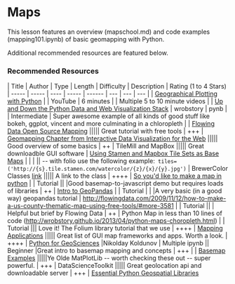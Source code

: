 Maps
====

This lesson features an overview (mapschool.md) and code examples (mapping101.ipynb) of basic geomapping with Python.

Additional recommended resources are featured below.



### Recommended Resources

| Title | Author | Type | Length | Difficulty | Description | Rating (1 to 4 Stars)
| ----- | ----- | ---- | ----- | ------ | --- | --- | --- |
| [Geographical Plotting with Python](https://www.youtube.com/watch?v=Xr6sG1QnMbw) | | YouTube | 6 minutes | | Multiple 5 to 10 minute videos |
| [Up and Down the Python Data and Web Visualization Stack](http://nbviewer.ipython.org/gist/wrobstory/1eb8cb704a52d18b9ee8/Up%20and%20Down%20PyData%202014.ipynb) | wrobstory | pynb | | Intermediate | Super awesome example of all kinds of good stuff like bokeh, ggplot, vincent and more culminating in a chloropleth |
| [Flowing Data Open Source Mapping](http://flowingdata.com/2009/11/12/how-to-make-a-us-county-thematic-map-using-free-tools/#more-3581) ||||| Great tutorial with free tools | +++
| [Geomapping Chapter from Interactive Data Visualization for the Web](http://chimera.labs.oreilly.com/books/1230000000345/ch12.html) ||||| Good overview of some basics | ++
| TileMill and MapBox ||||| Great downloadble GUI software
| [Using Stamen and Mapbox Tile Sets as Base Maps](http://blogs.esri.com/esri/arcgis/2013/04/01/using-stamen-and-mapbox-tilesets-as-basemaps-in-arcgis-com/) | | | || -- with folio use the following example:` tiles=('http://{s}.tile.stamen.com/watercolor/{z}/{x}/{y}.jpg')`
| BrewerColor Classes [link](http://www.soi.city.ac.uk/~jad7/kml/infoVis/colorBrewer-110808.html) ||||| A link to the class | ++++
| [So you'd like to make a map in python](http://sensitivecities.com/so-youd-like-to-make-a-map-using-python-EN.html#.U5IID2RdVZ8) | | Tutorial || |Good basemap-to-javascript demo but requires loads of libraries | ++
| [Intro to GeoPandas](http://nbviewer.ipython.org/github/jaidevd/scipy_pandas_tutorial/blob/master/05_geopandas_demo.ipynb) | | Tutorial | | |A very basic (in a good way) geopandas tutorial
| http://flowingdata.com/2009/11/12/how-to-make-a-us-county-thematic-map-using-free-tools/#more-3581   | | Tutorial || | Helpful but brief by Flowing Data | ++
| Python Map in less than 10 lines of code (http://wrobstory.github.io/2013/04/python-maps-choropleth.html) | | Tutorial ||| Love it! The Folium library tutorial that we use | ++++
| [Mapping Applications](http://www.visualisingdata.com/index.php/2013/09/essential-resources-mapping-applications-frameworks-and-libraries/) ||||| Great list of GUI map frameworks and apps. Worth a look. | ++++
| [Python for GeoSciences](http://earthpy.org/category/introduction-to-python.html) |Nikolday Koldunov | Multiple ipynb || Beginner |Great intro to basemap mapping and concepts | +++ |
| [Basemap Examples](http://matplotlib.org/basemap/users/examples.html) |||||Ye Olde MatPlotLib -- worth checking these out -- super powerful. | +++
| DataScienceToolkit ||||| Great geolocation api and downloadable server | +++
| [Essential Python Geospatial Libraries](http://spatialdemography.org/essential-python-geospatial-libraries/)





